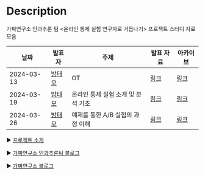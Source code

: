 # Description

가짜연구소 인과추론 팀 <온라인 통제 실험 연구자로 거듭나기> 프로젝트 스터디 자료 모음

| 날짜         | 발표자                               | 주제                   | 발표 자료                                                                                                                                                                                                                                                                     | 아카이브                                                                              |
| ---------- | --------------------------------- | -------------------- | ------------------------------------------------------------------------------------------------------------------------------------------------------------------------------------------------------------------------------------------------------------------------- | --------------------------------------------------------------------------------- |
| 2024-03-13 | [방태모](https://www.taemobang.com/) | OT                   | [링크](https://github.com/CausalInferenceLab/OCE-Materials/blob/main/%EB%B0%9C%ED%91%9C%20%EC%9E%90%EB%A3%8C/20240309_%EC%83%81%EB%B0%98%EA%B8%B0%EC%8A%A4%ED%84%B0%EB%94%94OT.pdf)                                                                                         | [링크](https://www.notion.so/chanrankim/OT-d03d441e0fcb410d862fb470012858fa?pvs=4)  |
| 2024-03-19 | [방태모](https://www.taemobang.com/) | 온라인 통제 실험 소개 및 분석 기초 | [링크](https://github.com/CausalInferenceLab/OCE-Materials/blob/main/%EB%B0%9C%ED%91%9C%20%EC%9E%90%EB%A3%8C/20240319_%EC%98%A8%EB%9D%BC%EC%9D%B8%20%ED%86%B5%EC%A0%9C%20%EC%8B%A4%ED%97%98%20%EC%86%8C%EA%B0%9C%20%EB%B0%8F%20%EB%B6%84%EC%84%9D%20%EA%B8%B0%EC%B4%88.pdf) | [링크](https://www.notion.so/chanrankim/7df82483904b4fefae6afee91a668a4c?pvs=4)     |
| 2024-03-26 | [방태모](https://www.taemobang.com/) | 예제를 통한 A/B 실험의 과정 이해 | [링크](https://github.com/CausalInferenceLab/OCE-Materials/blob/main/%EB%B0%9C%ED%91%9C%20%EC%9E%90%EB%A3%8C/20240326_%EC%98%88%EC%A0%9C%EB%A5%BC%20%ED%86%B5%ED%95%9C%20AB%20%EC%8B%A4%ED%97%98%EC%9D%98%20%EA%B3%BC%EC%A0%95%20%EC%9D%B4%ED%95%B4.pdf)                    | [링크](https://www.notion.so/chanrankim/A-B-9c421d65b8474a7c93b6f4ff90fcfd2c?pvs=4) |

▶️ [프로젝트 소개](https://www.notion.so/chanrankim/6f637b9572f14c61b6ae84c2739ffc41?pvs=4)

▶️ [가짜연구소 인과추론팀 블로그](https://causalinferencelab.github.io)

▶️ [가짜연구소 블로그](https://pseudolab.github.io/)
